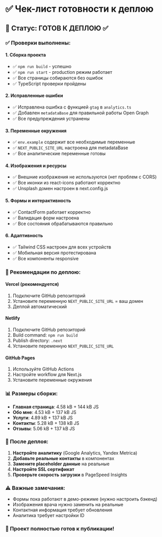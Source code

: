 # ✅ Чек-лист готовности к деплою

## 🎯 Статус: ГОТОВ К ДЕПЛОЮ ✅

### ✅ Проверки выполнены:

#### 1. **Сборка проекта**
- ✅ `npm run build` - успешно
- ✅ `npm run start` - production режим работает
- ✅ Все страницы собираются без ошибок
- ✅ TypeScript проверки пройдены

#### 2. **Исправленные ошибки**
- ✅ Исправлена ошибка с функцией `gtag` в `analytics.ts`
- ✅ Добавлен `metadataBase` для правильной работы Open Graph
- ✅ Все предупреждения устранены

#### 3. **Переменные окружения**
- ✅ `env.example` содержит все необходимые переменные
- ✅ `NEXT_PUBLIC_SITE_URL` настроена для metadataBase
- ✅ Все аналитические переменные готовы

#### 4. **Изображения и ресурсы**
- ✅ Внешние изображения не используются (нет проблем с CORS)
- ✅ Все иконки из react-icons работают корректно
- ✅ Unsplash домен настроен в next.config.js

#### 5. **Формы и интерактивность**
- ✅ ContactForm работает корректно
- ✅ Валидация форм настроена
- ✅ Все состояния обрабатываются правильно

#### 6. **Адаптивность**
- ✅ Tailwind CSS настроен для всех устройств
- ✅ Мобильная версия протестирована
- ✅ Все компоненты responsive

### 🚀 Рекомендации по деплою:

#### **Vercel (рекомендуется)**
1. Подключите GitHub репозиторий
2. Установите переменную `NEXT_PUBLIC_SITE_URL` = ваш домен
3. Деплой автоматический

#### **Netlify**
1. Подключите GitHub репозиторий
2. Build command: `npm run build`
3. Publish directory: `.next`
4. Установите переменную `NEXT_PUBLIC_SITE_URL`

#### **GitHub Pages**
1. Используйте GitHub Actions
2. Настройте workflow для Next.js
3. Установите переменные окружения

### 📊 Размеры сборки:
- **Главная страница**: 4.58 kB + 144 kB JS
- **Обо мне**: 4.53 kB + 137 kB JS
- **Услуги**: 4.89 kB + 137 kB JS
- **Контакты**: 5.28 kB + 138 kB JS
- **Отзывы**: 5.06 kB + 137 kB JS

### 🔧 После деплоя:
1. **Настройте аналитику** (Google Analytics, Yandex Metrica)
2. **Добавьте реальные контакты** в компонентах
3. **Замените placeholder данные** на реальные
4. **Настройте SSL сертификат**
5. **Проверьте скорость загрузки** в PageSpeed Insights

### ⚠️ Важные замечания:
- Формы пока работают в демо-режиме (нужно настроить бэкенд)
- Изображения врача нужно заменить на реальные
- Контактная информация требует обновления
- Аналитика требует настройки ID

### 🎉 Проект полностью готов к публикации!
